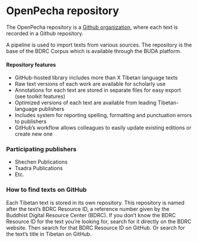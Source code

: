 # OpenPecha repository

The OpenPecha repository is a [Github organization](https://github.com/OpenPecha/), where each text is recorded in a Github repository.

A pipeline is used to import texts from various sources. The repository is the base of the BDRC Corpus which is available through the BUDA platform.

#### Repository features
* GitHub-hosted library includes more than X Tibetan language texts
* Raw text versions of each work are available for scholarly use
* Annotations for each text are stored in separate files for easy export (see toolkit features)
* Optimized versions of each text are available from leading Tibetan-language publishers
* Includes system for reporting spelling, formatting and punctuation errors to publishers
* GitHub’s workflow allows colleagues to easily update existing editions or create new one

### Participating publishers
* Shechen Publications
* Tsadra Publications
* Etc.

### How to find texts on GitHub
Each Tibetan text is stored in its own repository. This repository is named after the text’s BDRC Resource ID, a reference number given by the Buddhist Digital Resource Center (BDRC).
If you don’t know the BDRC Resource ID for the text you’re looking for, search for it directly on the BDRC website. Then search for that BDRC Resource ID on GitHub. Or search for the text’s title in Tibetan on GitHub.
